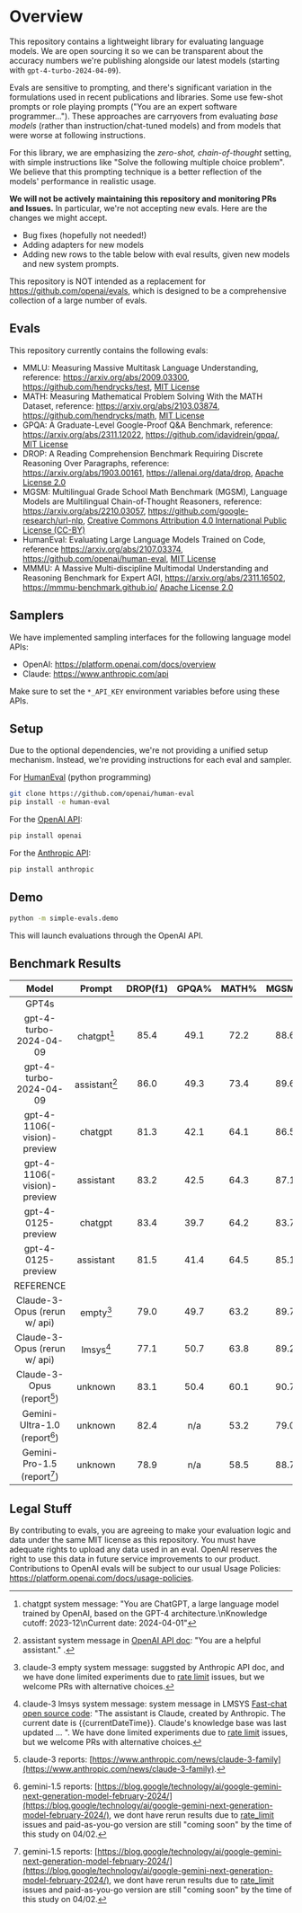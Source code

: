 # Overview
This repository contains a lightweight library for evaluating language models.
We are open sourcing it so we can be transparent about the accuracy numbers we're publishing alongside our latest models (starting with `gpt-4-turbo-2024-04-09`).

Evals are sensitive to prompting, and there's significant variation in the formulations used in recent publications and libraries.
Some use few-shot prompts or role playing prompts ("You are an expert software programmer...").
These approaches are carryovers from evaluating *base models* (rather than instruction/chat-tuned models) and from models that were worse at following instructions.

For this library, we are emphasizing the *zero-shot, chain-of-thought* setting, with simple instructions like "Solve the following multiple choice problem". We believe that this prompting technique is a better reflection of the models' performance in realistic usage.

**We will not be actively maintaining this repository and monitoring PRs and Issues.** In particular, we're not accepting new evals. Here are the changes we might accept.
- Bug fixes (hopefully not needed!)
- Adding adapters for new models
- Adding new rows to the table below with eval results, given new models and new system prompts.

This repository is NOT intended as a replacement for https://github.com/openai/evals, which is designed to be a comprehensive collection of a large number of evals.

## Evals

This repository currently contains the following evals:

- MMLU: Measuring Massive Multitask Language Understanding, reference: https://arxiv.org/abs/2009.03300, https://github.com/hendrycks/test, [MIT License](https://github.com/hendrycks/test/blob/master/LICENSE)
- MATH: Measuring Mathematical Problem Solving With the MATH Dataset, reference: https://arxiv.org/abs/2103.03874, https://github.com/hendrycks/math, [MIT License](https://github.com/idavidrein/gpqa/blob/main/LICENSE)
- GPQA: A Graduate-Level Google-Proof Q&A Benchmark, reference: https://arxiv.org/abs/2311.12022, https://github.com/idavidrein/gpqa/,  [MIT License](https://github.com/idavidrein/gpqa/blob/main/LICENSE)
- DROP: A Reading Comprehension Benchmark Requiring Discrete Reasoning Over Paragraphs, reference: https://arxiv.org/abs/1903.00161, https://allenai.org/data/drop, [Apache License 2.0](https://github.com/allenai/allennlp-models/blob/main/LICENSE)
- MGSM: Multilingual Grade School Math Benchmark (MGSM), Language Models are Multilingual Chain-of-Thought Reasoners, reference: https://arxiv.org/abs/2210.03057, https://github.com/google-research/url-nlp, [Creative Commons Attribution 4.0 International Public License (CC-BY)](https://github.com/google-research/url-nlp/blob/main/LICENSE)
- HumanEval: Evaluating Large Language Models Trained on Code, reference https://arxiv.org/abs/2107.03374, https://github.com/openai/human-eval, [MIT License](https://github.com/openai/human-eval/blob/master/LICENSE)
- MMMU: A Massive Multi-discipline Multimodal Understanding and Reasoning Benchmark for Expert AGI, https://arxiv.org/abs/2311.16502, https://mmmu-benchmark.github.io/ [Apache License 2.0](https://github.com/MMMU-Benchmark/MMMU/blob/main/LICENSE)

## Samplers

We have implemented sampling interfaces for the following language model APIs:

- OpenAI: https://platform.openai.com/docs/overview
- Claude: https://www.anthropic.com/api
  
Make sure to set the `*_API_KEY` environment variables before using these APIs.

## Setup

Due to the optional dependencies, we're not providing a unified setup mechanism. Instead, we're providing instructions for each eval and sampler.

For [HumanEval](https://github.com/openai/human-eval/) (python programming)
```bash
git clone https://github.com/openai/human-eval
pip install -e human-eval
```

For the [OpenAI API](https://pypi.org/project/openai/):
```bash
pip install openai
```

For the [Anthropic API](https://docs.anthropic.com/claude/docs/quickstart-guide):
```bash
pip install anthropic
```

## Demo 
```bash
python -m simple-evals.demo
```
This will launch evaluations through the OpenAI API.


## Benchmark Results
| Model                         | Prompt        |DROP(f1)| GPQA%   |   MATH% |   MGSM% |   MMLU% |HumanEval% | 
|:-----------------------------:|:-------------:|:------:|:-------:|:-------:|:-------:|:-------:|:---------:| 
|     GPT4s                     |               |        |         |         |         |         |           |
| gpt-4-turbo-2024-04-09        | chatgpt[^1]   |   85.4 |  49.1   |   72.2  |   88.6  |   86.5  |      87.6 |
| gpt-4-turbo-2024-04-09        | assistant[^2] |   86.0 |  49.3   |   73.4  |   89.6  |   86.7  |      88.2 |
| gpt-4-1106(-vision)-preview   | chatgpt       |   81.3 |  42.1   |   64.1  |   86.5  |   84.6  |      82.2 |
| gpt-4-1106(-vision)-preview   | assistant     |   83.2 |  42.5   |   64.3  |   87.1  |   84.7  |      83.7 |
| gpt-4-0125-preview            | chatgpt       |   83.4 |  39.7   |   64.2  |   83.7  |   84.8  |      88.2 |
| gpt-4-0125-preview            | assistant     |   81.5 |  41.4   |   64.5  |   85.1  |   85.4  |      86.6 |
| REFERENCE                     |               |                  |         |         |         |           |
| Claude-3-Opus (rerun w/ api)  | empty[^3]     |   79.0 |  49.7   |   63.2  |   89.7  |   84.1  |      84.8 |
| Claude-3-Opus (rerun w/ api)  | lmsys[^4]     |   77.1 |  50.7   |   63.8  |   89.2  |   84.2  |      82.9 |
| Claude-3-Opus (report[^5])    | unknown       |   83.1 |  50.4   |   60.1  |   90.7  |   86.8  |      84.9 |
| Gemini-Ultra-1.0 (report[^6]) | unknown       |   82.4 | n/a     |   53.2  |  79.0   |   83.7  |      74.4 |
| Gemini-Pro-1.5 (report[^6])   | unknown       |   78.9 | n/a     |   58.5  |   88.7  |   81.9  |      71.9 |

[^1]:chatgpt system message: "You are ChatGPT, a large language model trained by OpenAI, based on the GPT-4 architecture.\nKnowledge cutoff: 2023-12\nCurrent date: 2024-04-01"
[^2]:assistant system message in [OpenAI API doc](https://platform.openai.com/docs/api-reference/introduction): "You are a helpful assistant." .
[^3]:claude-3 empty system message: suggsted by Anthropic API doc, and we have done limited experiments due to [rate limit](https://docs.anthropic.com/claude/reference/rate-limits) issues, but we welcome PRs with alternative choices. 
[^4]:claude-3 lmsys system message: system message in LMSYS [Fast-chat open source code](https://github.com/lm-sys/FastChat/blob/7899355ebe32117fdae83985cf8ee476d2f4243f/fastchat/conversation.py#L894): "The assistant is Claude, created by Anthropic. The current date is {{currentDateTime}}. Claude's knowledge base was last updated ... ". We have done limited experiments due to [rate limit](https://docs.anthropic.com/claude/reference/rate-limits) issues, but we welcome PRs with alternative choices. 
[^5]:claude-3 reports: [https://www.anthropic.com/news/claude-3-family](https://www.anthropic.com/news/claude-3-family).
[^6]:gemini-1.5 reports: [https://blog.google/technology/ai/google-gemini-next-generation-model-february-2024/](https://blog.google/technology/ai/google-gemini-next-generation-model-february-2024/), we dont have rerun results due to [rate_limit](https://ai.google.dev/pricing) issues and paid-as-you-go version are still "coming soon" by the time of this study on 04/02. 

## Legal Stuff
By contributing to evals, you are agreeing to make your evaluation logic and data under the same MIT license as this repository. You must have adequate rights to upload any data used in an eval. OpenAI reserves the right to use this data in future service improvements to our product. Contributions to OpenAI evals will be subject to our usual Usage Policies: https://platform.openai.com/docs/usage-policies.
